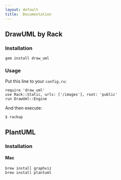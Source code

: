 ```yaml
---
layout: default
title:  Documentation
---
```


## DrawUML by Rack

### Installation

```
gem install draw_uml
```

### Usage

Put this line to your `config.ru`:

```
require 'draw_uml'
use Rack::Static, urls: ['/images'], root: 'public'
run DrawUml::Engine
```

And then execute:

```
$ rackup
```

## PlantUML

### Installation

#### Mac

```
brew install graphviz
brew install plantuml
```
